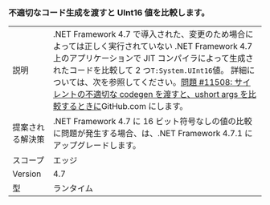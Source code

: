 ### <a name="incorrect-code-generation-when-passing-and-comparing-uint16-values"></a>不適切なコード生成を渡すと UInt16 値を比較します。

|   |   |
|---|---|
|説明|.NET Framework 4.7 で導入された、変更のため場合によっては正しく実行されていない .NET Framework 4.7 上のアプリケーションで JIT コンパイラによって生成されたコードを比較して 2 つ<code>T:System.UInt16</code>値。 詳細については、次を参照してください。[問題 #11508: サイレントの不適切な codegen を渡すと、ushort args を比較するときに](https://github.com/dotnet/coreclr/issues/11508)GitHub.com にします。|
|提案される解決策|.NET Framework 4.7 に 16 ビット符号なしの値の比較に問題が発生する場合、は、.NET Framework 4.7.1 にアップグレードします。|
|スコープ|エッジ|
|Version|4.7|
|型|ランタイム|

